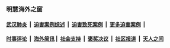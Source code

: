 
### 明慧海外之窗

####  [武汉肺炎](indexes/365.md?t=07110801) &nbsp;|&nbsp;  [迫害案例综述](indexes/328.md?t=07110801) &nbsp;|&nbsp; [迫害致死案例](indexes/277.md?t=07110801)  &nbsp;|&nbsp; [更多迫害案例](indexes/81.md?t=07110801)  &nbsp;|&nbsp; 
####  [时事评论](indexes/19.md?t=07110801) &nbsp;|&nbsp; [海外简讯](indexes/245.md?t=07110801)&nbsp;|&nbsp;  [社会支持](indexes/140.md?t=07110801) &nbsp;|&nbsp; [褒奖决议](indexes/282.md?t=07110801) &nbsp;|&nbsp; [社区报道](indexes/91.md?t=07110801)  &nbsp;|&nbsp; [天人之间](indexes/78.md?t=07110801) 

